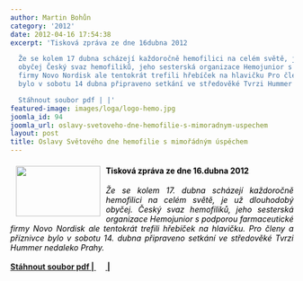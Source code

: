 ```yaml
---
author: Martin Bohůn
category: '2012'
date: 2012-04-16 17:54:38
excerpt: 'Tisková zpráva ze dne 16dubna 2012

  Že se kolem 17 dubna scházejí každoročně hemofilici na celém světě, je už dlouhodobý
  obyčej Český svaz hemofiliků, jeho sesterská organizace Hemojunior s podporou farmaceutické
  firmy Novo Nordisk ale tentokrát trefili hřebíček na hlavičku Pro členy a příznivce
  bylo v sobotu 14 dubna připraveno setkání ve středověké Tvrzi Hummer nedaleko Prahy

  Stáhnout soubor pdf | |'
featured-image: images/loga/logo-hemo.jpg
joomla_id: 94
joomla_url: oslavy-svetoveho-dne-hemofilie-s-mimoradnym-uspechem
layout: post
title: Oslavy Světového dne hemofilie s mimořádným úspěchem
---
```


<h4>
 <img border="0" height="90" src="{{ site.baseurl }}/images/loga/logo-hemo.jpg" style="float: left; margin-left: 10px; margin-right: 10px;" width="150"/>
 <span style="color: #000000;">
  Tisková zpráva ze dne 16.dubna 2012
 </span>
</h4>
<p style="text-align: justify;">
 <em>
  <span style="color: #000000;">
   Že se kolem 17. dubna scházejí každoročně hemofilici na celém světě, je už dlouhodobý obyčej. Český svaz hemofiliků, jeho sesterská organizace Hemojunior s podporou farmaceutické firmy Novo Nordisk ale tentokrát trefili hřebíček na hlavičku. Pro členy a příznivce bylo v sobotu 14. dubna připraveno setkání ve středověké Tvrzi Hummer nedaleko Prahy.
  </span>
 </em>
</p>
<p style="text-align: justify;">
 <strong>
  <a href="images/dokumenty-pdf-doc/tvrz_2012.pdf" target="_blank" title="Tisková zpráva 16.dubna 2012">
   Stáhnout soubor pdf |
   <img border="0" height="17" src="{{ site.baseurl }}/images/Ikony/ikona_pdf.jpg" width="17"/>
   |
  </a>
 </strong>
</p>